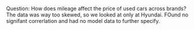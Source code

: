 Question:
How does mileage affect the price of used cars across brands?
The data was way too skewed, so we looked at only at Hyundai. FOund no signifant correrlation and had no model data to further specify. 
